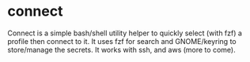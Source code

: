 # connect
Connect is a simple bash/shell utility helper to quickly select (with fzf) a profile then connect to it. It uses fzf for search and GNOME/keyring to store/manage the secrets. It works with ssh, and aws (more to come).
